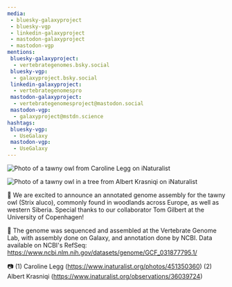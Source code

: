 ```yaml
---
media:
 - bluesky-galaxyproject
 - bluesky-vgp
 - linkedin-galaxyproject
 - mastodon-galaxyproject
 - mastodon-vgp
mentions:
 bluesky-galaxyproject:
  - vertebrategenomes.bsky.social
 bluesky-vgp:
  - galaxyproject.bsky.social
 linkedin-galaxyproject:
  - vertebrategenomespro
 mastodon-galaxyproject:
  - vertebrategenomesproject@mastodon.social
 mastodon-vgp:
  - galaxyproject@mstdn.science
hashtags:
 bluesky-vgp:
  - UseGalaxy
 mastodon-vgp:
  - UseGalaxy
---
```

![Photo of a tawny owl from Caroline Legg on iNaturalist](https://inaturalist-open-data.s3.amazonaws.com/photos/451350360/medium.jpg)


![Photo of a tawny owl in a tree from Albert Krasniqi on iNaturalist](https://inaturalist-open-data.s3.amazonaws.com/photos/56917351/original.jpeg)


🦉 We are excited to announce an annotated genome assembly for the tawny owl (Strix aluco), commonly found in woodlands across Europe, as well as western Siberia. Special thanks to our collaborator Tom Gilbert at the University of Copenhagen!


🧬 The genome was sequenced and assembled at the Vertebrate Genome Lab, with assembly done on Galaxy, and annotation done by NCBI. Data available on NCBI's RefSeq: https://www.ncbi.nlm.nih.gov/datasets/genome/GCF_031877795.1/


📷️ (1) Caroline Legg (https://www.inaturalist.org/photos/451350360)
(2) Albert Krasniqi (https://www.inaturalist.org/observations/36039724)
